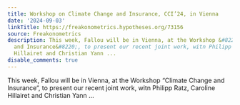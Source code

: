 ```yaml
---
title: Workshop on Climate Change and Insurance, CCI’24, in Vienna
date: '2024-09-03'
linkTitle: https://freakonometrics.hypotheses.org/73156
source: Freakonometrics
description: This week, Fallou will be in Vienna, at the Workshop &#8220;Climate Change
  and Insurance&#8220;, to present our recent joint work, witn Philipp Ratz, Caroline
  Hillairet and Christian Yann ...
disable_comments: true
---
```

This week, Fallou will be in Vienna, at the Workshop &#8220;Climate Change and Insurance&#8220;, to present our recent joint work, witn Philipp Ratz, Caroline Hillairet and Christian Yann ...